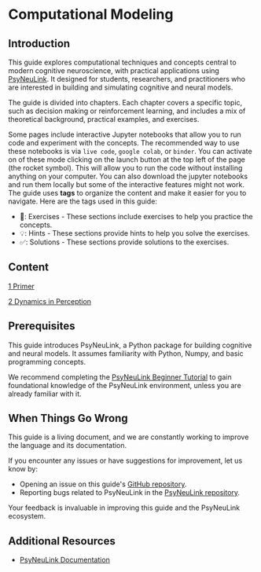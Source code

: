 # Computational Modeling 

## Introduction

This guide explores computational techniques and concepts central to modern cognitive neuroscience, with practical applications using [PsyNeuLink](https://princetonuniversity.github.io/PsyNeuLink/). It designed for students, researchers, and practitioners who are interested in building and simulating cognitive and neural models.

The guide is divided into chapters. Each chapter covers a specific topic, such as decision making or  reinforcement learning, and includes a mix of theoretical background, practical examples, and exercises. 

Some pages include interactive Jupyter notebooks that allow you to run code and experiment with the concepts. The recommended way to use these notebooks is via `live code`, `google colab`, or `binder`. You can activate on of these mode clicking on the launch button at the top left of the page (the rocket symbol). This will allow you to run the code without installing anything on your computer. You can also download the jupyter notebooks and run them locally but some of the interactive features might not work. The guide uses **tags** to organize the content and make it easier for you to navigate. Here are the tags used in this guide:

- 🎯️: Exercises - These sections include exercises to help you practice the concepts.
- 💡: Hints - These sections provide hints to help you solve the exercises.
- ✅: Solutions - These sections provide solutions to the exercises.

## Content

[1 Primer](Primer/intro.md)

[2 Dynamics in Perception](Dynamics%20in%20Perception/intro.md)

## Prerequisites

This guide introduces PsyNeuLink, a Python package for building cognitive and neural models. It assumes familiarity
with Python, Numpy, and basic programming concepts.

We recommend completing the [PsyNeuLink Beginner Tutorial](https://princetonuniversity.github.io/PsyNeuLink/index_logo_with_text.html#tutorial)
to gain foundational knowledge of the PsyNeuLink environment, unless you are already familiar with it.

## When Things Go Wrong

This guide is a living document, and we are constantly working to improve the language and its documentation.

If you encounter any issues or have suggestions for improvement, let us know by:

- Opening an issue on this guide's [GitHub repository](https://github.com/PrincetonUniversity/NEU-PSY-502).
- Reporting bugs related to PsyNeuLink in
  the [PsyNeuLink repository](https://github.com/PrincetonUniversity/PsyNeuLink).

Your feedback is invaluable in improving this guide and the PsyNeuLink ecosystem.

## Additional Resources

- [PsyNeuLink Documentation](https://princetonuniversity.github.io/PsyNeuLink/)